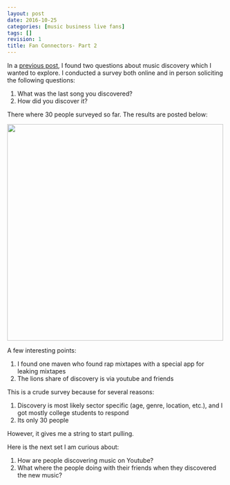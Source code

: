 ```yaml
---
layout: post
date: 2016-10-25
categories: [music business live fans]
tags: []
revision: 1
title: Fan Connectors- Part 2
---
```


In a [previous post](/posts/2016-10-07-fan-connectors.html), I found two questions about music discovery which I wanted to explore.
I conducted a survey both online and in person soliciting the following questions:

1. What was the last song you discovered?
1. How did you discover it?

There where 30 people surveyed so far.
The results are posted below:

<img style='width:500px' src='/blog/posts/images/10-20-1-survey-results.png' />

A few interesting points:
1. I found one maven who found rap mixtapes with a special app for leaking mixtapes
1. The lions share of discovery is via youtube and friends

This is a crude survey because for several reasons:
1. Discovery is most likely sector specific (age, genre, location, etc.), and I got mostly college students to respond
1. Its only 30 people

However, it gives me a string to start pulling.

Here is the next set I am curious about:
1. How are people discovering music on Youtube?
1. What where the people doing with their friends when they discovered the new music?
